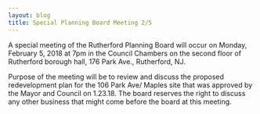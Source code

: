 ```yaml
---
layout: blog
title: Special Planning Board Meeting 2/5 
---
```

 
A special meeting of the Rutherford Planning Board will occur on Monday, February 5, 2018 at
7pm in the Council Chambers on the second floor of Rutherford borough hall, 176 Park Ave.,
Rutherford, NJ.

Purpose of the meeting will be to review and discuss the proposed redevelopment plan for the
106 Park Ave/ Maples site that was approved by the Mayor and Council on 1.23.18.
The board reserves the right to discuss any other business that might come before the board at
this meeting.
